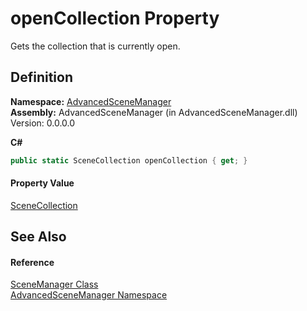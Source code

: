 # openCollection Property


Gets the collection that is currently open.



## Definition
**Namespace:** <a href="N_AdvancedSceneManager">AdvancedSceneManager</a>  
**Assembly:** AdvancedSceneManager (in AdvancedSceneManager.dll) Version: 0.0.0.0

**C#**
``` C#
public static SceneCollection openCollection { get; }
```



#### Property Value
<a href="T_AdvancedSceneManager_Models_SceneCollection">SceneCollection</a>

## See Also


#### Reference
<a href="T_AdvancedSceneManager_SceneManager">SceneManager Class</a>  
<a href="N_AdvancedSceneManager">AdvancedSceneManager Namespace</a>  
